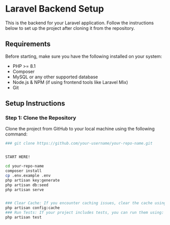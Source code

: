 # Laravel Backend Setup

This is the backend for your Laravel application. Follow the instructions below to set up the project after cloning it from the repository.

## Requirements

Before starting, make sure you have the following installed on your system:

- PHP >= 8.1
- Composer
- MySQL or any other supported database
- Node.js & NPM (if using frontend tools like Laravel Mix)
- Git

## Setup Instructions

### Step 1: Clone the Repository

Clone the project from GitHub to your local machine using the following command:

```bash
### git clone https://github.com/your-username/your-repo-name.git


START HERE!

cd your-repo-name
composer install
cp .env.example .env 
php artisan key:generate
php artisan db:seed
php artisan serve


### Clear Cache: If you encounter caching issues, clear the cache using:
php artisan config:cache
### Run Tests: If your project includes tests, you can run them using:
php artisan test